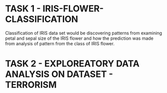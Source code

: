 #  TASK 1 - IRIS-FLOWER-CLASSIFICATION
Classification of IRIS data set would be discovering patterns from examining petal and sepal size of the IRIS flower and how the prediction was made from analysis of pattern from the class of IRIS flower.
#  TASK 2 - EXPLOREATORY DATA ANALYSIS ON DATASET - TERRORISM
